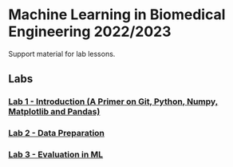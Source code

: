 # Machine Learning in Biomedical Engineering 2022/2023

Support material for lab lessons. 

## Labs
### [Lab 1 - Introduction (A Primer on Git, Python, Numpy, Matplotlib and Pandas)](/Lab%201/Lab%201%20-%20Introduction.ipynb)

### [Lab 2 - Data Preparation](/Lab%202/Lab%202%20-%20Data%20Preparation.ipynb)

### [Lab 3 - Evaluation in ML](/Lab%203/Lab%203%20-%20Evaluation%20in%20ML.ipynb)